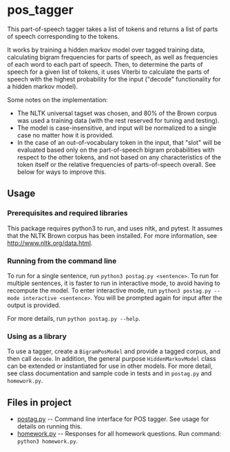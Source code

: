 # pos_tagger

This part-of-speech tagger takes a list of tokens and returns a list of parts of speech corresponding to the tokens.

It works by training a hidden markov model over tagged training data, calculating bigram frequencies for parts of speech, as well as frequencies of each word to each part of speech.  Then, to determine the parts of speech for a given list of tokens, it uses Viterbi to calculate the parts of speech with the highest probability for the input ("decode" functionality for a hidden markov model).

Some notes on the implementation:
* The NLTK universal tagset was chosen, and 80% of the Brown corpus was used a training data (with the rest reserved for tuning and testing).
* The model is case-insensitive, and input will be normalized to a single case no matter how it is provided.
* In the case of an out-of-vocabulary token in the input, that "slot" will be evaluated based only on the part-of-speech bigram probabilities with respect to the other tokens, and not based on any characteristics of the token itself or the relative frequencies of parts-of-speech overall.  See below for ways to improve this.

## Usage
### Prerequisites and required libraries
This package requires python3 to run, and uses nltk, and pytest. It assumes that the NLTK Brown corpus has been installed. For more information, see http://www.nltk.org/data.html.

### Running from the command line
To run for a single sentence, run `python3 postag.py <sentence>`.  To run for multiple sentences, it is faster to run in interactive mode, to avoid having to recompute the model.  To enter interactive mode, run `python3 postag.py --mode interactive <sentence>`.  You will be prompted again for input after the output is provided.

For more details, run `python postag.py --help`.

### Using as a library
To use a tagger, create a `BigramPosModel` and provide a tagged corpus, and then call `decode`. In addition, the general purpose `HiddenMarkovModel` class can be extended or instantiated for use in other models.  For more detail, see class documentation and sample code in tests and in `postag.py` and `homework.py`. 

## Files in project
* [postag.py](postag.py) -- Command line interface for POS tagger.  See usage for details on running this.
* [homework.py](homework.py) -- Responses for all homework questions.  Run command:  `python3 homework.py`.
